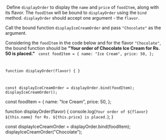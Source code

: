 ​
Define `displayOrder` to display
the `name` and `price` of `foodItem`,
along with its flavor.
The `foodItem` will be bound to
`displayOrder` using the `bind` method.
`displayOrder` should accept
one argument - the `flavor`.

Call the bound function `displayIceCreamOrder`
and
pass `"Chocolate"` as the argument.

Considering the `foodItem` in the code below
and
for the flavor `"Chocolate"`,
the bound function should be
**"Your order of Chocolate Ice Cream for Rs. 50 is placed."**
​
<codeblock type="exercise" language="javascript" testMode="fixedInput">
<code>
const foodItem = {
  name: "Ice Cream",
  price: 50,
};

function displayOrder(flavor) {
}

const displayIceCreamOrder = displayOrder.bind(foodItem);
displayIceCreamOrder();
</code>

<solution>
const foodItem = {
  name: "Ice Cream",
  price: 50,
};

function displayOrder(flavor) {
  console.log(`Your order of ${flavor} ${this.name} for Rs. ${this.price} is placed.`);
}

const displayIceCreamOrder = displayOrder.bind(foodItem);
displayIceCreamOrder("Chocolate");
</solution>
</codeblock>
​
